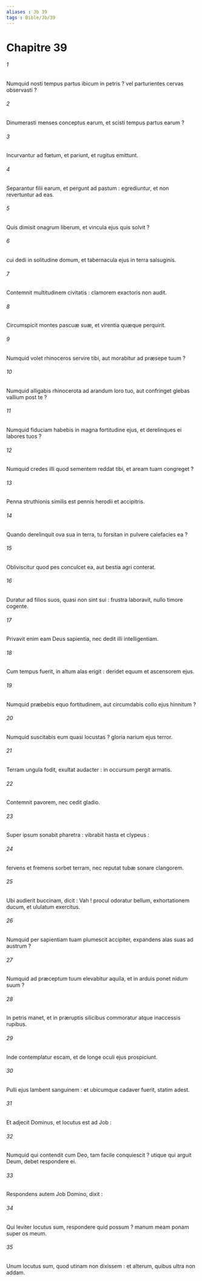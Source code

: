 ```yaml
---
aliases : Jb 39
tags : Bible/Jb/39
---
```


# Chapitre 39

###### 1
Numquid nosti tempus partus ibicum in petris ? vel parturientes cervas observasti ?
###### 2
Dinumerasti menses conceptus earum, et scisti tempus partus earum ?
###### 3
Incurvantur ad fœtum, et pariunt, et rugitus emittunt.
###### 4
Separantur filii earum, et pergunt ad pastum : egrediuntur, et non revertuntur ad eas.
###### 5
Quis dimisit onagrum liberum, et vincula ejus quis solvit ?
###### 6
cui dedi in solitudine domum, et tabernacula ejus in terra salsuginis.
###### 7
Contemnit multitudinem civitatis : clamorem exactoris non audit.
###### 8
Circumspicit montes pascuæ suæ, et virentia quæque perquirit.
###### 9
Numquid volet rhinoceros servire tibi, aut morabitur ad præsepe tuum ?
###### 10
Numquid alligabis rhinocerota ad arandum loro tuo, aut confringet glebas vallium post te ?
###### 11
Numquid fiduciam habebis in magna fortitudine ejus, et derelinques ei labores tuos ?
###### 12
Numquid credes illi quod sementem reddat tibi, et aream tuam congreget ?
###### 13
Penna struthionis similis est pennis herodii et accipitris.
###### 14
Quando derelinquit ova sua in terra, tu forsitan in pulvere calefacies ea ?
###### 15
Obliviscitur quod pes conculcet ea, aut bestia agri conterat.
###### 16
Duratur ad filios suos, quasi non sint sui : frustra laboravit, nullo timore cogente.
###### 17
Privavit enim eam Deus sapientia, nec dedit illi intelligentiam.
###### 18
Cum tempus fuerit, in altum alas erigit : deridet equum et ascensorem ejus.
###### 19
Numquid præbebis equo fortitudinem, aut circumdabis collo ejus hinnitum ?
###### 20
Numquid suscitabis eum quasi locustas ? gloria narium ejus terror.
###### 21
Terram ungula fodit, exultat audacter : in occursum pergit armatis.
###### 22
Contemnit pavorem, nec cedit gladio.
###### 23
Super ipsum sonabit pharetra : vibrabit hasta et clypeus :
###### 24
fervens et fremens sorbet terram, nec reputat tubæ sonare clangorem.
###### 25
Ubi audierit buccinam, dicit : Vah ! procul odoratur bellum, exhortationem ducum, et ululatum exercitus.
###### 26
Numquid per sapientiam tuam plumescit accipiter, expandens alas suas ad austrum ?
###### 27
Numquid ad præceptum tuum elevabitur aquila, et in arduis ponet nidum suum ?
###### 28
In petris manet, et in præruptis silicibus commoratur atque inaccessis rupibus.
###### 29
Inde contemplatur escam, et de longe oculi ejus prospiciunt.
###### 30
Pulli ejus lambent sanguinem : et ubicumque cadaver fuerit, statim adest.
###### 31
Et adjecit Dominus, et locutus est ad Job :
###### 32
Numquid qui contendit cum Deo, tam facile conquiescit ? utique qui arguit Deum, debet respondere ei.
###### 33
Respondens autem Job Domino, dixit :
###### 34
Qui leviter locutus sum, respondere quid possum ? manum meam ponam super os meum.
###### 35
Unum locutus sum, quod utinam non dixissem : et alterum, quibus ultra non addam.
